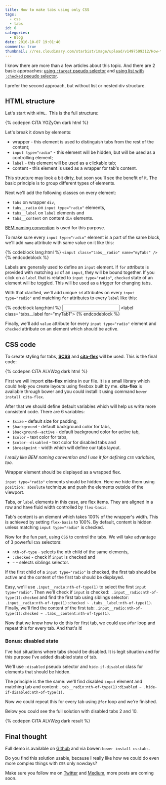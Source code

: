 ```yaml
---
title: How to make tabs using only CSS
tags:
  - css
  - tabs
id: 6
categories:
  - Blog
date: 2016-10-07 19:01:40
comments: true
thumbnail: //res.cloudinary.com/starbist/image/upload/v1497509312/How-to-make-tabs-using-only-CSS_exk7am.png
---
```


I know there are more than a few articles about this topic. And there are 2 basic approaches: [using `:target` pseudo selector](https://css-tricks.com/css3-tabs/) and [using list with `:checked` pseudo selector](https://css-tricks.com/functional-css-tabs-revisited/).

I prefer the second approach, but without list or nested div structure.

<!-- more -->

## HTML structure

Let's start with `HTML`.  This is the full structure:

{% codepen CiTA YGZyOm dark html %}

Let's break it down by elements:

*   wrapper - this element is used to distinguish tabs from the rest of the content;
*   `input type="radio"` - this element will be hidden, but will be used as a controlling element;
*   `label` - this element will be used as a clickable tab;
*   content - this element is used as a wrapper for tab's content.

This structure may look a bit dirty, but soon you'll see the benefit of it. The basic principle is to group different types of elements.

Next we'll add the following classes on every element:

*   `tabs` on wrapper `div`,
*   `tabs__radio` on `input type="radio"` elements,
*   `tabs__label` on `label` elements and
*   `tabs__content` on content `div` elements.

[BEM naming convention](https://en.bem.info/methodology/) is used for this purpose.

To make sure every `input type="radio"` element is a part of the same block, we'll add `name` attribute with same value on it like this:

{% codeblock lang:html %}
`<input class="tabs__radio" name="myTabs" />`
{% endcodeblock %}

Labels are generally used to define an `input` element. If `for` attribute is provided with matching `id` of an `input`, they will be bound together. If you click on a `label` that is related to `input type="radio"`, `checked` state of an element will be toggled. This will be used as a trigger for changing tabs.

With that clarified, we'll add unique `id` attributes on every `input type="radio"` and matching `for` attributes to every `label` like this:

{% codeblock lang:html %}
<input class="tabs__radio" id="myTab1" name="myTabs" />
<label class="tabs__label for="myTab1">
{% endcodeblock %}

Finally, we'll add `value` attribute for every `input type="radio"` element and `checked` attribute on an element which should be active.

## CSS code

To create styling for tabs, **[SCSS](http://sass-lang.com/documentation/file.SCSS_FOR_SASS_USERS.html)** and **[cita-flex](https://github.com/maliMirkec/cita-flex)** will be used. This is the final code:

{% codepen CiTA ALVWzg dark html %}

First we will import **cita-flex** mixins in our file. It is a small library which could help you create layouts using flexbox built by me. **cita-flex** is available through bower and you could install it using command `bower install cita-flex`.

After that we should define default variables which will help us write more consistent code. There are 6 variables:

*   `$size` - default size for padding,
*   `$background` - default background color for tabs,
*   `$background--active` - default background color for active tab,
*   `$color` - text color for tabs,
*   `$color--disabled` - text color for disabled tabs and
*   `$breakpoint` - width which will define our tabs layout.

_I really like BEM naming convention and I use it for defining `CSS` variables, too._

Wrapper element should be displayed as a wrapped flex.

`input type="radio"` elements should be hidden. Here we hide them using `position: absolute` technique and push the elements outside of the viewport.

Tabs, or `label` elements in this case, are flex items. They are aligned in a row and have fluid width controlled by `flex-basis`.

Tab's content is an element which takes 100% of the wrapper's width. This is achieved by setting `flex-basis` to 100%. By default, content is hidden unless matching `input type="radio"` is checked.

Now for the fun part, using `CSS` to control the tabs. We will take advantage of 3 powerful `CSS` selectors:

*   `nth-of-type` - selects the nth child of the same elements,
*   `:checked` - check if `input` is checked and
*   `~` - selects siblings selector.

If the first child of a `input type="radio"` is checked, the first tab should be active and the content of the first tab should be displayed.

Easy, we'll use `.input__radio:nth-of-type(1)` to select the first `input type="radio"`. Then we'll check if `input` is checked:  `.input__radio:nth-of-type(1):checked` and find the first tab using siblings selector: `.input__radio:nth-of-type(1):checked ~ .tabs__label:nth-of-type(1)`. Finally, we'll find the content of the first tab: `.input__radio:nth-of-type(1):checked ~ .tabs__content:nth-of-type(1)`.

Now that we know how to do this for first tab, we could use `@for` loop and repeat this for every tab. And that's it!

### Bonus: disabled state

I've had situations where tabs should be disabled. It is legit situation and for this purpose I've added disabled state of tab.

We'll use `:disabled` pseudo selector and `hide-if-disabled` class for elements that should be hidden.

The principle is the the same: we'll find disabled `input` element and matching tab and content: `.tab__radio:nth-of-type(1):disabled ~ .hide-if-disabled:nth-of-type(1)`.

Now we could repeat this for every tab using `@for` loop and we're finished.

Below you could see the full solution with disabled tabs 2 and 10.

{% codepen CiTA ALVWzg dark result %}

## Final thought

Full demo is available on [Github](https://github.com/maliMirkec/csstabs) and via bower: `bower install csstabs`.

Do you find this solution usable, because I really like how we could do even more complex things with `CSS` only nowdays?

Make sure you follow me on [Twitter](https://twitter.com/malimirkeccita) and [Medium](https://medium.com/@malimirkeccita), more posts are coming soon.